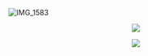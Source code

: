 
![IMG_1583](https://user-images.githubusercontent.com/108444857/193569976-2e7ad6a9-523d-40f8-92fd-9b667af3c8a2.jpeg)
  
  <p align="center">
  <a href="https://mastodon.technology/web/@diamond">
  <img src="https://img.shields.io/badge/-Mastodon-%235a44d9?logo=mastodon&logoColor=white">
</p>
  <p align="center">
  <a href="https://hackaday.io/DaRealDingbat">
  <img src="https://img.shields.io/badge/-Hackaday.io-%235a44d9?logo=hackaday&logoColor=white&color=black">
</p>

